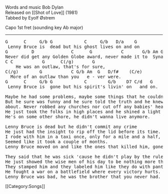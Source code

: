 Words and music Bob Dylan<br>
Released on [[Shot of Love]] (1981)<br>
Tabbed by Eyolf Østrem

Capo 1st fret (sounding key Ab major)

----
<pre class="verse">
G      C     G/b G            C     G/b   D/a    G
 Lenny Bruce is  dead but his ghost lives on and on
G         D              C      G           C       G/b Am G D
Never did get any Golden Globe award, never made it to  Syna-non.
C C           G      C(/g)       G
    He was an outlaw, that's for sure,
C(/g)        G           C G/b Am  G   D/f#    (C/e)
  More of an outlaw than you   e - ver were.
G      C     G/b G            C        G/b    D7 C/d   G
 Lenny Bruce is  gone but his spirit's livin' on   and on.

Maybe he had some problems, maybe some things that he couldn't work out
But he sure was funny and he sure told the truth and he knew what he was talkin'
about. Never robbed any churches nor cut off any babies' heads,
He just took the folks in high places and he shined a light in their beds.
He's on some other shore, he didn't wanna live anymore.

Lenny Bruce is dead but he didn't commit any crime
He just had the insight to rip off the lid before its time.
I rode with him in a taxi once, only for a mile and a half,
Seemed like it took a couple of months.
Lenny Bruce moved on and like the ones that killed him, gone.

They said that he was sick 'cause he didn't play by the rules
He just showed the wise men of his day to be nothing more than fools.
They stamped him and they labeled him like they do with pants and shirts,
He fought a war on a battlefield where every victory hurts.
Lenny Bruce was bad, he was the brother that you never had.
</pre>

[[Category:Songs]]